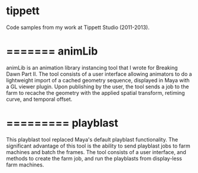 tippett
=======

Code samples from my work at Tippett Studio (2011-2013).


=======
animLib
=======
animLib is an animation library instancing tool that I wrote for Breaking Dawn Part II.  The tool consists of a user interface allowing animators to do a lightweight import of a cached geometry sequence, displayed in Maya with a GL viewer plugin.  Upon publishing by the user, the tool sends a job to the farm to recache the geometry with the applied spatial transform, retiming curve, and temporal offset.


=========
playblast
=========
This playblast tool replaced Maya's default playblast functionality.  The significant advantage of this tool is the ability to send playblast jobs to farm machines and batch the frames.  The tool consists of a user interface, and methods to create the farm job, and run the playblasts from display-less farm machines.
